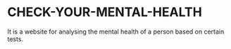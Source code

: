 # CHECK-YOUR-MENTAL-HEALTH
It is a website for analysing the mental health of a person based on certain tests.

